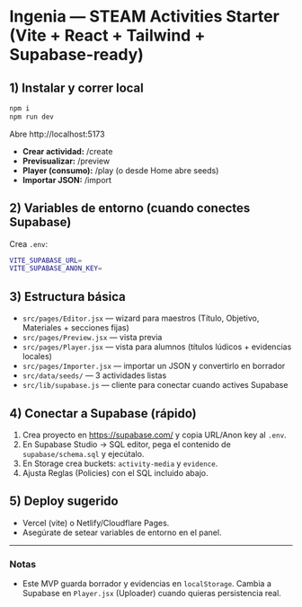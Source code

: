 # Ingenia — STEAM Activities Starter (Vite + React + Tailwind + Supabase-ready)

## 1) Instalar y correr local
```bash
npm i
npm run dev
```

Abre http://localhost:5173

- **Crear actividad:** /create
- **Previsualizar:** /preview
- **Player (consumo):** /play (o desde Home abre seeds)
- **Importar JSON:** /import

## 2) Variables de entorno (cuando conectes Supabase)
Crea `.env`:
```bash
VITE_SUPABASE_URL=
VITE_SUPABASE_ANON_KEY=
```

## 3) Estructura básica
- `src/pages/Editor.jsx` — wizard para maestros (Título, Objetivo, Materiales + secciones fijas)
- `src/pages/Preview.jsx` — vista previa
- `src/pages/Player.jsx` — vista para alumnos (títulos lúdicos + evidencias locales)
- `src/pages/Importer.jsx` — importar un JSON y convertirlo en borrador
- `src/data/seeds/` — 3 actividades listas
- `src/lib/supabase.js` — cliente para conectar cuando actives Supabase

## 4) Conectar a Supabase (rápido)
1. Crea proyecto en https://supabase.com/ y copia URL/Anon key al `.env`.
2. En Supabase Studio → SQL editor, pega el contenido de `supabase/schema.sql` y ejecútalo.
3. En Storage crea buckets: `activity-media` y `evidence`.
4. Ajusta Reglas (Policies) con el SQL incluido abajo.

## 5) Deploy sugerido
- Vercel (vite) o Netlify/Cloudflare Pages.
- Asegúrate de setear variables de entorno en el panel.

---

### Notas
- Este MVP guarda borrador y evidencias en `localStorage`. Cambia a Supabase en `Player.jsx` (Uploader) cuando quieras persistencia real.
